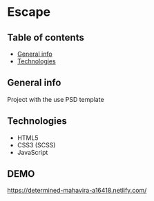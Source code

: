 
# Escape


## Table of contents
* [General info](#general-info)
* [Technologies](#technologies)


## General info
Project with the use PSD template 


## Technologies
* HTML5
* CSS3 (SCSS)
* JavaScript

## DEMO
https://determined-mahavira-a16418.netlify.com/
